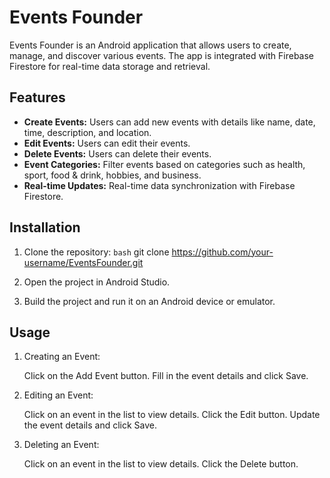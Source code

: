 # Events Founder

Events Founder is an Android application that allows users to create, manage, and discover various events. The app is integrated with Firebase Firestore for real-time data storage and retrieval.

## Features

- **Create Events:** Users can add new events with details like name, date, time, description, and location.
- **Edit Events:** Users can edit their events.
- **Delete Events:** Users can delete their events.
- **Event Categories:** Filter events based on categories such as health, sport, food & drink, hobbies, and business.
- **Real-time Updates:** Real-time data synchronization with Firebase Firestore.

## Installation

1. Clone the repository:
   ```bash```
   git clone https://github.com/your-username/EventsFounder.git

2. Open the project in Android Studio.

3. Build the project and run it on an Android device or emulator.  

## Usage  

1. Creating an Event:

	Click on the Add Event button.
	Fill in the event details and click Save.

2. Editing an Event:

	Click on an event in the list to view details.
	Click the Edit button.
	Update the event details and click Save.

3. Deleting an Event:

	Click on an event in the list to view details.
	Click the Delete button.
